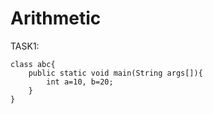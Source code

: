 # Arithmetic

TASK1:

	class abc{
		public static void main(String args[]){
			int a=10, b=20;
		}
	}
